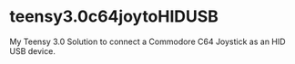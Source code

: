 # teensy3.0c64joytoHIDUSB
My Teensy 3.0 Solution to connect a Commodore C64 Joystick as an HID USB device.
